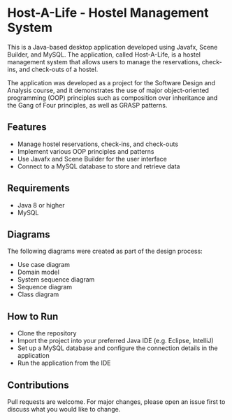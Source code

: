 # Host-A-Life - Hostel Management System
This is a Java-based desktop application developed using Javafx, Scene Builder, and MySQL. The application, called Host-A-Life, is a hostel management system that allows users to manage the reservations, check-ins, and check-outs of a hostel.

The application was developed as a project for the Software Design and Analysis course, and it demonstrates the use of major object-oriented programming (OOP) principles such as composition over inheritance and the Gang of Four principles, as well as GRASP patterns.

## Features
* Manage hostel reservations, check-ins, and check-outs
* Implement various OOP principles and patterns
* Use Javafx and Scene Builder for the user interface
* Connect to a MySQL database to store and retrieve data
## Requirements
* Java 8 or higher
* MySQL
## Diagrams
The following diagrams were created as part of the design process:
* Use case diagram
* Domain model
* System sequence diagram
* Sequence diagram
* Class diagram
## How to Run
* Clone the repository
* Import the project into your preferred Java IDE (e.g. Eclipse, IntelliJ)
* Set up a MySQL database and configure the connection details in the application
* Run the application from the IDE
## Contributions
Pull requests are welcome. For major changes, please open an issue first to discuss what you would like to change.
